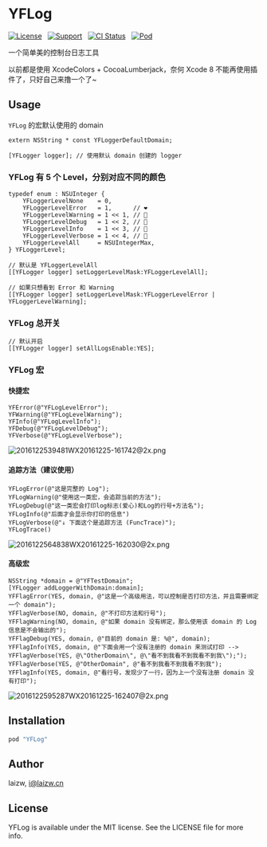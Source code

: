 # YFLog

[![License](https://img.shields.io/github/license/mashape/apistatus.svg)](https://img.shields.io/github/license/laichanwai/YFLog.svg) &nbsp; [![Support](https://img.shields.io/badge/support-iOS%208%2B%20-blue.svg?style=flat)](https://www.apple.com/nl/ios/) &nbsp; [![CI Status](https://travis-ci.org/laichanwai/YFLog.svg?branch=master)](https://travis-ci.org/laizw/YFLog) &nbsp; [![Pod](https://img.shields.io/cocoapods/v/YFLog.svg?style=flat)](https://img.shields.io/cocoapods/v/YFLog.svg?style=flat)

一个简单美的控制台日志工具

以前都是使用 XcodeColors + CocoaLumberjack，奈何 Xcode 8 不能再使用插件了，只好自己来撸一个了~

## Usage

`YFLog` 的宏默认使用的 domain

```objc
extern NSString * const YFLoggerDefaultDomain;

[YFLogger logger]; // 使用默认 domain 创建的 logger
```

### YFLog 有 5 个 Level，分别对应不同的颜色

```objc
typedef enum : NSUInteger {
    YFLoggerLevelNone    = 0,
    YFLoggerLevelError   = 1,      // ❤️
    YFLoggerLevelWarning = 1 << 1, // 💛
    YFLoggerLevelDebug   = 1 << 2, // 💚
    YFLoggerLevelInfo    = 1 << 3, // 💙
    YFLoggerLevelVerbose = 1 << 4, // 💜
    YFLoggerLevelAll     = NSUIntegerMax,
} YFLoggerLevel;

// 默认是 YFLoggerLevelAll
[[YFLogger logger] setLoggerLevelMask:YFLoggerLevelAll];

// 如果只想看到 Error 和 Warning 
[[YFLogger logger] setLoggerLevelMask:YFLoggerLevelError | YFLoggerLevelWarning];
```

### YFLog 总开关

```objc
// 默认开启
[[YFLogger logger] setAllLogsEnable:YES];
```

### YFLog 宏

#### 快捷宏

```objc
YFError(@"YFLogLevelError");
YFWarning(@"YFLogLevelWarning");
YFInfo(@"YFLogLevelInfo");
YFDebug(@"YFLogLevelDebug");
YFVerbose(@"YFLogLevelVerbose");
```

![2016122539481WX20161225-161742@2x.png](http://7xlykq.com1.z0.glb.clouddn.com/2016122539481WX20161225-161742@2x.png)

#### 追踪方法（建议使用）

```objc
YFLogError(@"这是完整的 Log");
YFLogWarning(@"使用这一类宏，会追踪当前的方法");
YFLogDebug(@"这一类宏会打印log标志(爱心)和Log的行号+方法名");
YFLogInfo(@"后面才会显示你打印的信息")
YFLogVerbose(@"↓ 下面这个是追踪方法 (FuncTrace)");
YFLogTrace()
```

![2016122564838WX20161225-162030@2x.png](http://7xlykq.com1.z0.glb.clouddn.com/2016122564838WX20161225-162030@2x.png)

#### 高级宏

```objc
NSString *domain = @"YFTestDomain";
[YFLogger addLoggerWithDomain:domain];
YFFlagError(YES, domain, @"这是一个高级用法，可以控制是否打印方法，并且需要绑定一个 domain");
YFFlagVerbose(NO, domain, @"不打印方法和行号");
YFFlagWarning(NO, domain, @"如果 domain 没有绑定，那么使用该 domain 的 Log 信息是不会输出的");
YFFlagDebug(YES, domain, @"目前的 domain 是: %@", domain);
YFFlagInfo(YES, domain, @"下面会用一个没有注册的 domain 来测试打印 --> YFFlagVerbose(YES, @\"OtherDomain\", @\"看不到我看不到我看不到我\");");
YFFlagVerbose(YES, @"OtherDomain", @"看不到我看不到我看不到我");
YFFlagInfo(YES, domain, @"看行号，发现少了一行，因为上一个没有注册 domain 没有打印");
```

![2016122595287WX20161225-162407@2x.png](http://7xlykq.com1.z0.glb.clouddn.com/2016122595287WX20161225-162407@2x.png)

## Installation

```ruby
pod "YFLog"
```

## Author

laizw, i@laizw.cn

## License

YFLog is available under the MIT license. See the LICENSE file for more info.


